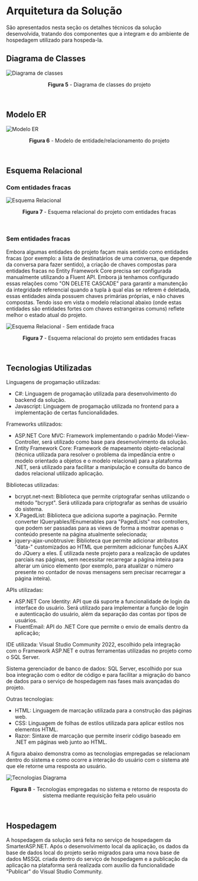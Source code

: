 # Arquitetura da Solução

São apresentados nesta seção os detalhes técnicos da solução desenvolvida, tratando dos componentes que a integram e do ambiente de hospedagem utilizado para hospeda-la.

## Diagrama de Classes

![Diagrama de classes](https://user-images.githubusercontent.com/74699119/167976888-d3397216-d1e9-49c9-b7de-aeb9eeb4227e.png)
<p align="center"><b>Figura 5</b> - Diagrama de classes do projeto</p>
<br>


## Modelo ER

![Modelo ER](https://user-images.githubusercontent.com/74699119/167976902-4a5f9a93-c1f2-4e8c-b8c4-2efca7ad4a0b.png)
<p align="center"><b>Figura 6</b> - Modelo de entidade/relacionamento do projeto</p>
<br>

## Esquema Relacional

### Com entidades fracas
![Esquema Relacional](https://user-images.githubusercontent.com/74699119/167976911-2349cde9-21ff-4941-8300-83064dcc11c4.png)
<p align="center"><b>Figura 7</b> - Esquema relacional do projeto com entidades fracas</p>
<br>

### Sem entidades fracas
Embora algumas entidades do projeto façam mais sentido como entidades fracas (por exemplo: a lista de destinatários de uma conversa, que depende da conversa para fazer sentido), a criação de chaves compostas para entidades fracas no Entity Framework Core precisa ser configurada manualmente utilizando a Fluent API. Embora já tenhamos configurado essas relações como "ON DELETE CASCADE" para garantir a manutenção da integridade referencial quando a tupla à qual elas se referem é deletada, essas entidades ainda possuem chaves primárias próprias, e não chaves compostas. Tendo isso em vista o modelo relacional abaixo (onde estas entidades são entidades fortes com chaves estrangeiras comuns) reflete melhor o estado atual do projeto. 

![Esquema Relacional - Sem entidade fraca](https://user-images.githubusercontent.com/74699119/168461015-103697e7-f4cb-4267-8ae8-b244e72a9c94.png)
<p align="center"><b>Figura 7</b> - Esquema relacional do projeto sem entidades fracas</p>
<br>

## Tecnologias Utilizadas

Linguagens de progamação utilizadas:
- C#: Linguagem de progamação utilizada para desenvolvimento do backend da solução.
- Javascript: Linguagem de progamação utilizada no frontend para a implementação de certas funcionalidades.

Frameworks utilizados:
- ASP.NET Core MVC: Framework implementando o padrão Model-View-Controller, será utilizado como base para desenvolvimento da solução.
- Entity Framework Core: Framework de mapeamento objeto-relacional (técnica utilizada para resolver o problema da impedância entre o modelo orientado a objetos e o modelo relacional) para a plataforma .NET, será utilizado para facilitar a manipulação e consulta do banco de dados relacional utilizado aplicação.

Bibliotecas utilizadas:
- bcrypt.net-next: Biblioteca que permite criptografar senhas utilizando o método "bcrypt". Será utilizada para criptografar as senhas de usuário do sistema.
- X.PagedList: Biblioteca que adiciona suporte a paginação. Permite converter IQueryables/IEnumerables para "PagedLists" nos controllers, que podem ser passadas para as views de forma a mostrar apenas o conteúdo presente na página atualmente selecionada;
- jquery-ajax-unobtrusive: Biblioteca que permite adicionar atributos "data-" customizados ao HTML que permitem adicionar funções AJAX do JQuery a eles. É utilizada neste projeto para a realização de updates parciais nas páginas, sem necessitar recarregar a página inteira para alterar um único elemento (por exemplo, para atualizar o número presente no contador de novas mensagens sem precisar recarregar a página inteira).

APIs utilizadas:
- ASP.NET Core Identity: API que dá suporte a funcionalidade de login da interface do usuário. Será utilizado para implementar a função de login e autenticação do usuário, além da separação das contas por tipos de usuários.
- FluentEmail: API do .NET Core que permite o envio de emails dentro da aplicação;

IDE utilizada: Visual Studio Community 2022, escolhido pela integração com o Framework ASP.NET e outras ferramentas utilizadas no projeto como o SQL Server.

Sistema gerenciador de banco de dados: SQL Server, escolhido por sua boa integração com o editor de código e para facilitar a migração do banco de dados para o serviço de hospedagem nas fases mais avançadas do projeto.

Outras tecnologias:
- HTML: Linguagem de marcação utilizada para a construção das páginas web.
- CSS: Linguagem de folhas de estilos utilizada para aplicar estilos nos elementos HTML.
- Razor: Sintaxe de marcação que permite inserir código baseado em .NET em páginas web junto ao HTML.

A figura abaixo demonstra como as tecnologias empregadas se relacionam dentro do sistema e como ocorre a interação do usuário com o sistema até que ele retorne uma resposta ao usuário.

![Tecnologias Diagrama](https://user-images.githubusercontent.com/74699119/167978528-71abe26b-4789-4c34-b83b-36ee749b3ed8.png)
<p align="center"><b>Figura 8</b> - Tecnologias empregadas no sistema e retorno de resposta do sistema mediante requisição feita pelo usuário</p>
<br>

## Hospedagem

A hospedagem da solução será feita no serviço de hospedagem da SmarterASP.NET. Após o desenvolvimento local da aplicação, os dados da base de dados local do projeto serão migrados para uma nova base de dados MSSQL criada dentro do serviço de hospedagem e a publicação da aplicação na plataforma será realizada com auxílio da funcionalidade "Publicar" do Visual Studio Community.
